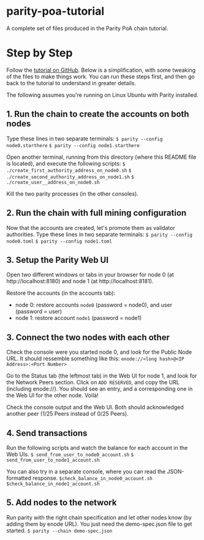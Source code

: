 # parity-poa-tutorial
A complete set of files produced in the Parity PoA chain tutorial.

# Step by Step 
Follow the [tutorial on GitHub](https://github.com/paritytech/parity/wiki/Demo-PoA-tutorial). Below is a simplification, with some tweaking of the files to make things work. You can run these steps first, and then go back to the tutorial to understand in greater details.

The following assumes you're running on Linux Ubuntu with Parity installed.

## 1. Run the chain to create the accounts on both nodes
Type these lines in two separate terminals:
`$ parity --config node0.starthere`
`$ parity --config node1.starthere`

Open another terminal, running from this directory (where this README file is located), and execute the following scripts:
`$ ./create_first_authority_address_on_node0.sh`
`$ ./create_second_authority_address_on_node1.sh`
`$ ./create_user__address_on_node0.sh`

Kill the two parity processes (in the other consoles).

## 2. Run the chain with full mining configuration
Now that the accounts are created, let's promote them as validator authorities. Type these lines in two separate terminals:
`$ parity --config node0.toml`
`$ parity --config node1.toml`

## 3. Setup the Parity Web UI
Open two different windows or tabs in your browser for node 0 (at http://localhost:8180) and node 1 (at http://localhost:8181).

Restore the accounts (in the accounts tab):
* node 0: restore accounts `node0` (password = node0), and user (password = user)
* node 1: restore account `node1` (password = node1)

## 3. Connect the two nodes with each other
Check the console were you started node 0, and look for the Public Node URL. It should ressemble something like this: `enode://<long hash>@<IP Address>:<Port Number>`

Go to the Status tab (the leftmost tab) in the Web UI for node 1, and look for the Network Peers section. Click on `ADD RESERVED`, and copy the URL (including enode://). You should see an entry, and a corresponding one in the Web UI for the other node. Voilà! 

Check the console output and the Web UI. Both should acknowledged another peer (1/25 Peers instead of 0/25 Peers).

## 4. Send transactions
Run the following scripts and watch the balance for each account in the Web UIs.
`$ send_from_user_to_node0_account.sh`
`$ send_from_user_to_node1_account.sh`

You can also try in a separate console, where you can read the JSON-formatted response.
`$check_balance_in_node0_account.sh`
`$check_balance_in_node1_account.sh`

## 5. Add nodes to the network
Run parity with the right chain specification and let other nodes know (by adding them by enode URL). You just need the demo-spec.json file to get started.
`$ parity --chain demo-spec.json`
